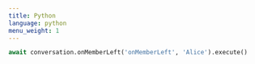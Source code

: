 ```yaml
---
title: Python
language: python
menu_weight: 1
---
```


```python
await conversation.onMemberLeft('onMemberLeft', 'Alice').execute()
```